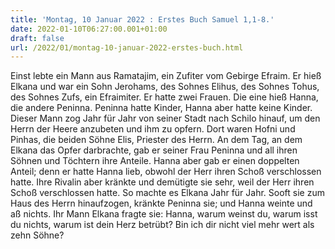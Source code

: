```yaml
---
title: 'Montag, 10 Januar 2022 : Erstes Buch Samuel 1,1-8.'
date: 2022-01-10T06:27:00.001+01:00
draft: false
url: /2022/01/montag-10-januar-2022-erstes-buch.html
---
```


Einst lebte ein Mann aus Ramatajim, ein Zufiter vom Gebirge Efraim. Er hieß Elkana und war ein Sohn Jerohams, des Sohnes Elihus, des Sohnes Tohus, des Sohnes Zufs, ein Efraimiter. Er hatte zwei Frauen. Die eine hieß Hanna, die andere Peninna. Peninna hatte Kinder, Hanna aber hatte keine Kinder. Dieser Mann zog Jahr für Jahr von seiner Stadt nach Schilo hinauf, um den Herrn der Heere anzubeten und ihm zu opfern. Dort waren Hofni und Pinhas, die beiden Söhne Elis, Priester des Herrn. An dem Tag, an dem Elkana das Opfer darbrachte, gab er seiner Frau Peninna und all ihren Söhnen und Töchtern ihre Anteile. Hanna aber gab er einen doppelten Anteil; denn er hatte Hanna lieb, obwohl der Herr ihren Schoß verschlossen hatte. Ihre Rivalin aber kränkte und demütigte sie sehr, weil der Herr ihren Schoß verschlossen hatte. So machte es Elkana Jahr für Jahr. Sooft sie zum Haus des Herrn hinaufzogen, kränkte Peninna sie; und Hanna weinte und aß nichts. Ihr Mann Elkana fragte sie: Hanna, warum weinst du, warum isst du nichts, warum ist dein Herz betrübt? Bin ich dir nicht viel mehr wert als zehn Söhne?